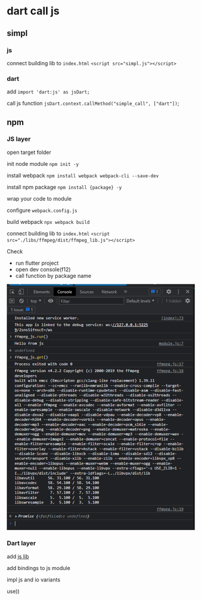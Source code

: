# dart call js

## simpl

### js
connect building lib to `index.html`
`<script src="simpl.js"></script>`

### dart 

add `import 'dart:js' as jsDart;`

call js function `jsDart.context.callMethod("simple_call", ["dart"])`;

## npm

### JS layer

open target folder 

init node module
`npm init -y`

install webpack
`npm install webpack webpack-cli --save-dev`

install npm package
`npm install {package} -y`

wrap your code to module

configure `webpack.config.js`

build webpack
`npx webpack build`

connect building lib to `index.html`
`<script src="./libs/ffmpeg/dist/ffmpeg_lib.js"></script>`

Check
- run flutter project
- open dev console(f12)
- call function by package name

![alt text](./static/console.png)

### Dart layer

add [js lib](https://pub.dev/packages/js)

add bindings to js module

impl js and io variants

use))
